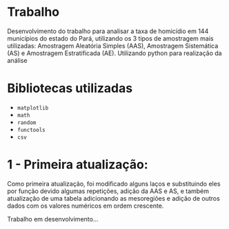 
# Trabalho
Desenvolvimento do trabalho para analisar a taxa de homicídio em 144 municípios do estado do Pará, utilizando os 3 tipos de amostragem mais utilizadas: Amostragem Aleatória Simples (AAS), Amostragem Sistemática (AS) e Amostragem Estratificada (AE). Utilizando python para realização da análise

# Bibliotecas utilizadas
* `matplotlib`
* `math`
* `random`
* `functools`
* `csv`

# 1 - Primeira atualização:
Como primeira atualização, foi modificado alguns laços e substituindo eles por função devido algumas repetições, adição da AAS e AS, e também atualização de uma tabela adicionando as mesoregiões e adição de outros dados com os valores numéricos em ordem crescente.


Trabalho em desenvolvimento...